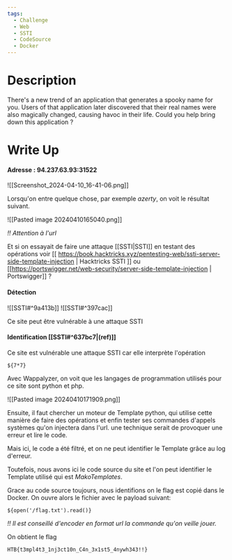 ```yaml
---
tags:
  - Challenge
  - Web
  - SSTI
  - CodeSource
  - Docker
---
```

# Description 

There's a new trend of an application that generates a spooky name for you. Users of that application later discovered that their real names were also magically changed, causing havoc in their life. Could you help bring down this application ?

# Write Up

#### Adresse : 94.237.63.93:31522

![[Screenshot_2024-04-10_16-41-06.png]]

Lorsqu'on entre quelque chose, par exemple *azerty*, on voit le résultat suivant.

![[Pasted image 20240410165040.png]]

*!! Attention à l'url*

Et si on essayait de faire une attaque [[SSTI|SSTI]] en testant des opérations voir [[ https://book.hacktricks.xyz/pentesting-web/ssti-server-side-template-injection | Hacktricks SSTI ]] ou [[https://portswigger.net/web-security/server-side-template-injection | Portswigger]] ?

#### Détection

![[SSTI#^9a413b]]
![[SSTI#^397cac]]

Ce site peut être vulnérable à une attaque SSTI
#### Identification [[SSTI#^637bc7|(ref)]]


Ce site est vulnérable une attaque SSTI car elle interprète l'opération 
```copier
${7*7} 
```

Avec Wappalyzer, on voit que les langages de programmation utilisés pour ce site sont python et php.
	
![[Pasted image 20240410171909.png]]

Ensuite, il faut chercher un moteur de Template python, qui utilise cette manière de faire des opérations et enfin tester ses commandes d'appels systèmes qu'on injectera dans l'url.
une technique serait de provoquer une erreur et lire le code.

Mais ici, le code a été filtré, et on ne peut identifier le Template grâce au log d'erreur.

Toutefois, nous avons ici le code source du site et l'on peut identifier  le Template utilisé qui est *MakoTemplates*.

Grace au code source toujours, nous identifions on le flag est copié dans le Docker. On ouvre alors le fichier avec le payload suivant:
```copier
${open('/flag.txt').read()}
```
*!! Il est conseillé d'encoder en format url la commande qu'on veille jouer.*

On obtient le flag

```copier
HTB{t3mpl4t3_1nj3ct10n_C4n_3x1st5_4nywh343!!}
```